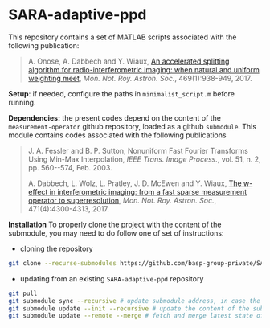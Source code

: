 # SARA-adaptive-ppd

This repository contains a set of MATLAB scripts associated with the following publication:

> A. Onose, A. Dabbech and Y. Wiaux, [An accelerated splitting algorithm for radio-interferometric imaging: when natural and uniform weighting meet](http://dx.doi.org/10.1093/mnras/stx755), *Mon. Not. Roy. Astron. Soc.*, 469(1):938-949, 2017.

**Setup**: if needed, configure the paths in `minimalist_script.m` before running.

**Dependencies:** the present codes depend on the content of the `measurement-operator` github repository, loaded as a github `submodule`. This module contains codes associated with the following publications

> J. A. Fessler and B. P. Sutton, Nonuniform Fast Fourier Transforms Using Min-Max Interpolation, *IEEE Trans. Image Process.*, vol. 51, n. 2, pp. 560--574, Feb. 2003.
>
> A. Dabbech, L. Wolz, L. Pratley, J. D. McEwen and Y. Wiaux, [The w-effect in interferometric imaging: from a fast sparse measurement operator to superresolution](http://dx.doi.org/10.1093/mnras/stx1775), *Mon. Not. Roy. Astron. Soc.*, 471(4):4300-4313, 2017.

**Installation** To properly clone the project with the content of the submodule, you may need to do follow one of set of instructions:

- cloning the repository

```bash
git clone --recurse-submodules https://github.com/basp-group-private/SARA-adaptive-ppd.git
```

- updating from an existing `SARA-adaptive-ppd` repository

```bash
git pull
git submodule sync --recursive # update submodule address, in case the url has changed
git submodule update --init --recursive # update the content of the submodules
git submodule update --remote --merge # fetch and merge latest state of the submodule
```
